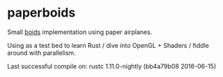 paperboids
====================
Small [boids](http://www.red3d.com/cwr/boids/) implementation using paper airplanes.

Using as a test bed to learn Rust / dive into OpenGL + Shaders / fiddle around with parallelism.

Last successful compile on:
rustc 1.11.0-nightly (bb4a79b08 2016-06-15)
